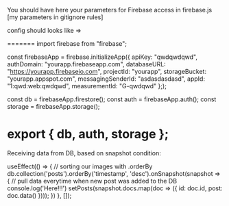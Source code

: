 You should have here your parameters for Firebase access in firebase.js [my parameters in gitignore rules]

config should looks like =>

=======
import firebase from "firebase";

const firebaseApp = firebase.initializeApp({
    apiKey: "qwdqwdqwd",
    authDomain: "yourapp.firebaseapp.com",
    databaseURL: "https://yourapp.firebaseio.com",
    projectId: "yourapp",
    storageBucket: "yourapp.appspot.com",
    messagingSenderId: "asdasdasdasd",
    appId: "1:qwd:web:qwdqwd",
    measurementId: "G-qwdqwd"
  };);

const db = firebaseApp.firestore();
const auth = firebaseApp.auth();
const storage = firebaseApp.storage();


export { db, auth, storage };
=======

Receiving data from DB, based on snapshot condition:

useEffect(() => {
  // sorting our images with .orderBy
  db.collection('posts').orderBy('timestamp', 'desc').onSnapshot(snapshot => {
    // pull data everytime when new post was added to the DB
    console.log('Here!!!')
    setPosts(snapshot.docs.map(doc => ({
      id: doc.id,
      post: doc.data()
    })));
  })
}, []);